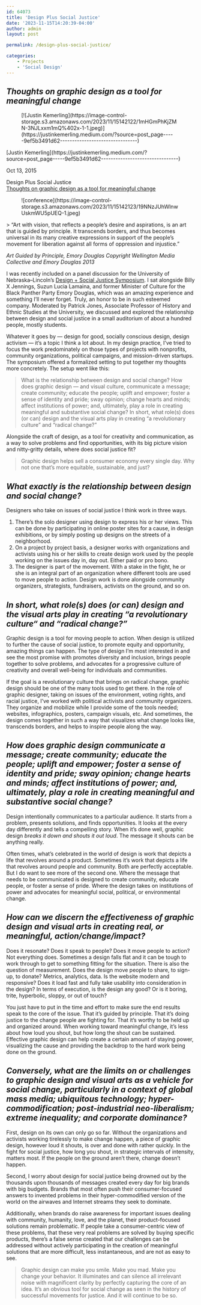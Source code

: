 ```yaml
---
id: 64073
title: 'Design Plus Social Justice'
date: '2023-11-15T14:20:39-04:00'
author: admin
layout: post

permalink: /design-plus-social-justice/

categories:
    - Projects
    - 'Social Design'
---
```


## *Thoughts on graphic design as a tool for meaningful change*

[](https://justinkemerling.medium.com/?source=post_page-----9ef5b3491d62--------------------------------)

<figure class="wp-block-image">[![Justin Kemerling](https://image-control-storage.s3.amazonaws.com/2023/11/15142122/1mHGmPhKjZMN-3NJLxxm1mQ%402x-1-1.jpeg)](https://justinkemerling.medium.com/?source=post_page-----9ef5b3491d62--------------------------------)</figure>[Justin Kemerling](https://justinkemerling.medium.com/?source=post_page-----9ef5b3491d62--------------------------------)

Oct 13, 2015

Design Plus Social Justice  
[Thoughts on graphic design as a tool for meaningful change](https://justinkemerling.medium.com/design-plus-social-justice-9ef5b3491d62)

[](https://medium.com/m/signin?actionUrl=https%3A%2F%2Fmedium.com%2F_%2Fbookmark%2Fp%2F9ef5b3491d62&operation=register&redirect=https%3A%2F%2Fjustinkemerling.medium.com%2Fdesign-plus-social-justice-9ef5b3491d62&source=-----9ef5b3491d62---------------------bookmark_footer-----------)

[](https://medium.com/m/signin?actionUrl=https%3A%2F%2Fmedium.com%2Fplans%3Fdimension%3Dpost_audio_button%26postId%3D9ef5b3491d62&operation=register&redirect=https%3A%2F%2Fjustinkemerling.medium.com%2Fdesign-plus-social-justice-9ef5b3491d62&source=-----9ef5b3491d62---------------------post_audio_button-----------)[](https://medium.com/m/signin?actionUrl=https%3A%2F%2Fmedium.com%2Fplans%3Fdimension%3Dpost_audio_button%26postId%3D9ef5b3491d62&operation=register&redirect=https%3A%2F%2Fjustinkemerling.medium.com%2Fdesign-plus-social-justice-9ef5b3491d62&source=-----9ef5b3491d62---------------------post_audio_button-----------)

<figure class="wp-block-image">![conference](https://image-control-storage.s3.amazonaws.com/2023/11/15142123/19NNzJUhWlnwUskmWU5pUEQ-1.jpeg)</figure>> “Art with vision, that reflects a people’s desire and aspirations, is an art that is guided by principle. It transcends borders, and thus becomes universal in its many creative expressions in support of the people’s movement for liberation against all forms of oppression and injustice.”

*Art Guided by Principle, Emory Douglas Copyright Wellington Media Collective and Emory Douglas 2013*

I was recently included on a panel discussion for the University of Nebraska–Lincoln’s [Design + Social Justice Symposium](http://arts.unl.edu/art/design-social-justice-symposium). I sat alongside Billy X Jennings, Suzun Lucia Lamaina, and former Minister of Culture for the Black Panther Party Emory Douglas, which was an amazing experience and something I’ll never forget. Truly, an honor to be in such esteemed company. Moderated by Patrick Jones, Associate Professor of History and Ethnic Studies at the University, we discussed and explored the relationship between design and social justice in a small auditorium of about a hundred people, mostly students.

Whatever it goes by — design for good, socially conscious design, design activism — it’s a topic I think a lot about. In my design practice, I’ve tried to focus the work predominately on those types of projects with nonprofits, community organizations, political campaigns, and mission-driven startups. The symposium offered a formalized setting to put together my thoughts more concretely. The setup went like this:

> What is the relationship between design and social change? How does graphic design — and visual culture, communicate a message; create community; educate the people; uplift and empower; foster a sense of identity and pride; sway opinion; change hearts and minds; affect institutions of power; and, ultimately, play a role in creating meaningful and substantive social change? In short, what role(s) does (or can) design and the visual arts play in creating “a revolutionary culture” and “radical change?”

Alongside the craft of design, as a tool for creativity and communication, as a way to solve problems and find opportunities, with its big picture vision and nitty-gritty details, where does social justice fit?

> Graphic design helps sell a consumer economy every single day. Why not one that’s more equitable, sustainable, and just?

## ***What exactly is the relationship between design and social change?***

Designers who take on issues of social justice I think work in three ways.

1. There’s the solo designer using design to express his or her views. This can be done by participating in online poster sites for a cause, in design exhibitions, or by simply posting up designs on the streets of a neighborhood.
2. On a project by project basis, a designer works with organizations and activists using his or her skills to create design work used by the people working on the issues day in, day out. Either paid or pro bono.
3. The designer is part of the movement. With a stake in the fight, he or she is an integral part of an organization where different tools are used to move people to action. Design work is done alongside community organizers, strategists, fundraisers, activists on the ground, and so on.

## ***In short, what role(s) does (or can) design and the visual arts play in creating “a revolutionary culture“ and “radical change?”***

Graphic design is a tool for moving people to action. When design is utilized to further the cause of social justice, to promote equity and opportunity, amazing things can happen. The type of design I’m most interested in and see the most promise with promotes diversity and inclusion, brings people together to solve problems, and advocates for a progressive culture of creativity and overall well-being for individuals and communities.

If the goal is a revolutionary culture that brings on radical change, graphic design should be one of the many tools used to get there. In the role of graphic designer, taking on issues of the environment, voting rights, and racial justice, I’ve worked with political activists and community organizers. They organize and mobilize while I provide some of the tools needed; websites, infographics, posters, campaign visuals, etc. And sometimes, the design comes together in such a way that visualizes what change looks like, transcends borders, and helps to inspire people along the way.

## ***How does graphic design communicate a message; create community; educate the people; uplift and empower; foster a sense of identity and pride; sway opinion; change hearts and minds; affect institutions of power; and, ultimately, play a role in creating meaningful and substantive social change?***

Design intentionally communicates to a particular audience. It starts from a problem, presents solutions, and finds opportunities. It looks at the every day differently and tells a compelling story. When it’s done well, graphic design *breaks it down and shouts it out loud*. The message it shouts can be anything really.

Often times, what’s celebrated in the world of design is work that depicts a life that revolves around a product. Sometimes it’s work that depicts a life that revolves around people and community. Both are perfectly acceptable. But I do want to see more of the second one. Where the message that needs to be communicated is designed to create community, educate people, or foster a sense of pride. Where the design takes on institutions of power and advocates for meaningful social, political, or environmental change.

## ***How can we discern the effectiveness of graphic design and visual arts in creating real, or meaningful, action/change/impact?***

Does it resonate? Does it speak to people? Does it move people to action? Not everything does. Sometimes a design falls flat and it can be tough to work through to get to something fitting for the situation. There is also the question of measurement. Does the design move people to share, to sign-up, to donate? Metrics, analytics, data. Is the website modern and responsive? Does it load fast and fully take usability into consideration in the design? In terms of execution, is the design any good? Or is it boring, trite, hyperbolic, sloppy, or out of touch?

You just have to put in the time and effort to make sure the end results speak to the core of the issue. That it’s guided by principle. That it’s doing justice to the change people are fighting for. That it’s worthy to be held up and organized around. When working toward meaningful change, it’s less about how loud you shout, but how long the shout can be sustained. Effective graphic design can help create a certain amount of staying power, visualizing the cause and providing the backdrop to the hard work being done on the ground.

## ***Conversely, what are the limits on or challenges to graphic design and visual arts as a vehicle for social change, particularly in a context of global mass media; ubiquitous technology; hyper-commodification; post-industrial neo-liberalism; extreme inequality; and corporate dominance?***

First, design on its own can only go so far. Without the organizations and activists working tirelessly to make change happen, a piece of graphic design, however loud it shouts, is over and done with rather quickly. In the fight for social justice, how long you shout, in strategic intervals of intensity, matters most. If the people on the ground aren’t there, change doesn’t happen.

Second, I worry about design for social justice being drowned out by the thousands upon thousands of messages created every day for big brands with big budgets. Brands that most often push their consumer-focused answers to invented problems in their hyper-commodified version of the world on the airwaves and Internet streams they seek to dominate.

Additionally, when brands do raise awareness for important issues dealing with community, humanity, love, and the planet, their product-focused solutions remain problematic. If people take a consumer-centric view of these problems, that these very real problems are solved by buying specific products, there’s a false sense created that our challenges can be addressed without actively participating in the creation of meaningful solutions that are more difficult, less instantaneous, and are not as easy to see.

> Graphic design can make you smile. Make you mad. Make you change your behavior. It illuminates and can silence all irrelevant noise with magnificent clarity by perfectly capturing the core of an idea. It’s an obvious tool for social change as seen in the history of successful movements for justice. And it will continue to be so.